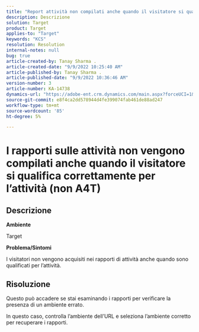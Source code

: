 ```yaml
---
title: "Report attività non compilati anche quando il visitatore si qualifica correttamente per l’attività (non A4T)"
description: Descrizione
solution: Target
product: Target
applies-to: "Target"
keywords: "KCS"
resolution: Resolution
internal-notes: null
bug: true
article-created-by: Tanay Sharma .
article-created-date: "9/9/2022 10:25:40 AM"
article-published-by: Tanay Sharma .
article-published-date: "9/9/2022 10:36:46 AM"
version-number: 3
article-number: KA-14738
dynamics-url: "https://adobe-ent.crm.dynamics.com/main.aspx?forceUCI=1&pagetype=entityrecord&etn=knowledgearticle&id=20c1b4bc-2930-ed11-9db1-002248086735"
source-git-commit: e8f4ca2dd578944d4fe399074fab461de88ad247
workflow-type: tm+mt
source-wordcount: '85'
ht-degree: 5%

---
```


# I rapporti sulle attività non vengono compilati anche quando il visitatore si qualifica correttamente per l’attività (non A4T)

## Descrizione


<b>Ambiente</b>

Target



<b>Problema/Sintomi</b>

I visitatori non vengono acquisiti nei rapporti di attività anche quando sono qualificati per l’attività.


## Risoluzione


Questo può accadere se stai esaminando i rapporti per verificare la presenza di un ambiente errato.



In questo caso, controlla l’ambiente dell’URL e seleziona l’ambiente corretto per recuperare i rapporti.
